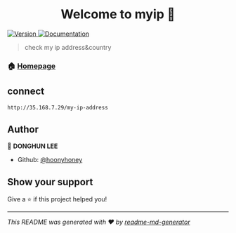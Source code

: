 <h1 align="center">Welcome to myip 👋</h1>
<p>
  <a href="https://www.npmjs.com/package/myip" target="_blank">
    <img alt="Version" src="https://img.shields.io/npm/v/myip.svg">
  </a>
  <a href="https://github.com/hoonyhoney/myip" target="_blank">
    <img alt="Documentation" src="https://img.shields.io/badge/documentation-yes-brightgreen.svg" />
  </a>
</p>

> check my ip address&country

### 🏠 [Homepage](https://github.com/hoonyhoney/myip)


## connect

```sh
http://35.168.7.29/my-ip-address
```

## Author

👤 **DONGHUN LEE**

* Github: [@hoonyhoney](https://github.com/hoonyhoney)

## Show your support

Give a ⭐️ if this project helped you!

***
_This README was generated with ❤️ by [readme-md-generator](https://github.com/kefranabg/readme-md-generator)_
